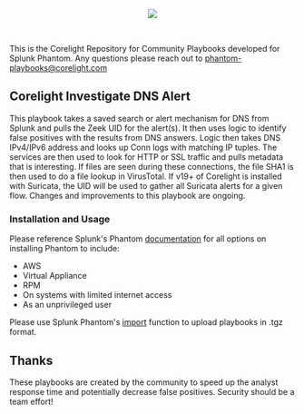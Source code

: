 <p align="center">
<img src="https://corelight.com/_nuxt/img/assets/images/logo-corelight-b192e84.png">
</p>
</br>

This is the Corelight Repository for Community Playbooks developed for Splunk Phantom. Any questions please reach out to phantom-playbooks@corelight.com

## Corelight Investigate DNS Alert

This playbook takes a saved search or alert mechanism for DNS from Splunk and pulls the Zeek UID for the alert(s). It then uses logic to identify false positives with the results from DNS answers. Logic then takes DNS IPv4/IPv6 address and looks up Conn logs with matching IP tuples. The services are then used to look for HTTP or SSL traffic and pulls metadata that is interesting. If files are seen during these connections, the file SHA1 is then used to do a file lookup in VirusTotal. If v19+ of Corelight is installed with Suricata, the UID will be used to gather all Suricata alerts for a given flow. Changes and improvements to this playbook are ongoing.


### Installation and Usage

Please reference Splunk's Phantom [documentation](https://docs.splunk.com/Documentation/Phantom/4.9/Install/Overview) for all options on installing Phantom to include:

- AWS
- Virtual Appliance
- RPM
- On systems with limited internet access
- As an unprivileged user

Please use Splunk Phantom's [import](https://docs.splunk.com/Documentation/Phantom/4.9/User/PlaybookList) function to upload playbooks in .tgz format.


## Thanks
These playbooks are created by the community to speed up the analyst response time and potentially decrease false positives. Security should be a team effort!
